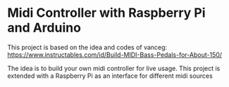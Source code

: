 # Midi Controller with Raspberry Pi and Arduino
This project is based on the idea and codes of vanceg:
https://www.instructables.com/id/Build-MIDI-Bass-Pedals-for-About-150/

The idea is to build your own midi controller for live usage.
This project is extended with a Raspberry Pi as an interface for different midi sources
